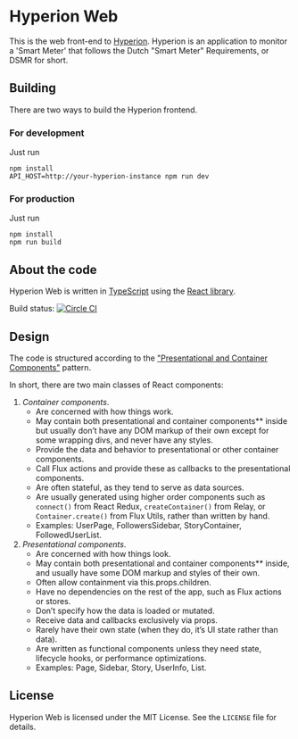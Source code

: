 # Hyperion Web
This is the web front-end to [Hyperion](https://github.com/mthmulders/hyperion).
Hyperion is an application to monitor a 'Smart Meter' that follows the Dutch "Smart Meter" Requirements, or DSMR for short.

## Building
There are two ways to build the Hyperion frontend.

### For development
Just run

    npm install
    API_HOST=http://your-hyperion-instance npm run dev

### For production
Just run

    npm install
    npm run build

## About the code
Hyperion Web is written in [TypeScript](http://www.typescriptlang.org/) using the [React library](https://facebook.github.io/react/).

Build status: [![Circle CI](https://circleci.com/gh/mthmulders/hyperion-web/tree/master.svg?style=svg)](https://circleci.com/gh/mthmulders/hyperion-web/tree/master)

## Design
The code is structured according to the ["Presentational and Container Components"](https://medium.com/@dan_abramov/smart-and-dumb-components-7ca2f9a7c7d0) pattern.

In short, there are two main classes of React components:

1. *Container components*.
   * Are concerned with how things work.
   * May contain both presentational and container components** inside but usually don’t have any DOM markup of their own except for some wrapping divs, and never have any styles.
   * Provide the data and behavior to presentational or other container components.
   * Call Flux actions and provide these as callbacks to the presentational components.
   * Are often stateful, as they tend to serve as data sources.
   * Are usually generated using higher order components such as `connect()` from React Redux, `createContainer()` from Relay, or `Container.create()` from Flux Utils, rather than written by hand.
   * Examples: UserPage, FollowersSidebar, StoryContainer, FollowedUserList.
1. *Presentational components*.
   * Are concerned with how things look.
   * May contain both presentational and container components** inside, and usually have some DOM markup and styles of their own.
   * Often allow containment via this.props.children.
   * Have no dependencies on the rest of the app, such as Flux actions or stores.
   * Don’t specify how the data is loaded or mutated.
   * Receive data and callbacks exclusively via props.
   * Rarely have their own state (when they do, it’s UI state rather than data).
   * Are written as functional components unless they need state, lifecycle hooks, or performance    optimizations.
   * Examples: Page, Sidebar, Story, UserInfo, List.

## License
Hyperion Web is licensed under the MIT License. See the `LICENSE` file for details.
